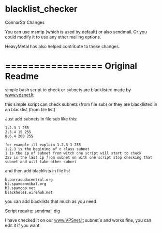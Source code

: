 blacklist_checker
=================
ConnorStr Changes

You can use msmtp (which is used by default) or also sendmail. Or you could modify it to use any other mailing options.

HeavyMetal has also helped contribute to these changes.

=================
Original Readme
=================
simple bash script to check or subnets are blacklisted made by www.vpsnet.lt

this simple script can check subnets (from file sub) or they are blacklisted in an blacklist (from file list)

Just add subnets in file sub like this:

	1.2.3 1 255
	2.3.4 15 255
	8.6.4 200 255

	for example ill explain 1.2.3 1 255
	1.2.3 is the begining of c class subnet
	1 is the ip of subnet from witch one script will start to check
	255 is the last ip from subnet on with one script stop checking that subnet and will take other subnet
  
and then add blacklists in file list

	b.barracudacentral.org
	bl.spamcannibal.org
	bl.spamcop.net
	blackholes.wirehub.net
	
you can add blacklists that much as you need

Script require:
	sendmail
	dig

I have checked it on our www.VPSnet.lt subnet`s and works fine, you can edit it if you want
